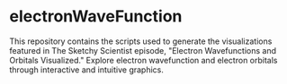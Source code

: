 # electronWaveFunction
This repository contains the scripts used to generate the visualizations featured in The Sketchy Scientist episode, "Electron Wavefunctions and Orbitals Visualized." Explore electron wavefunction and electron orbitals through interactive and intuitive graphics.
